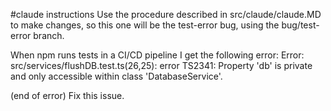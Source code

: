 #claude instructions
Use the procedure described in src/claude/claude.MD to make changes, so this one will be the test-error bug, using the bug/test-error branch.

When npm runs tests in a CI/CD pipeline I get the following error:
Error: src/services/flushDB.test.ts(26,25): error TS2341: Property 'db' is private and only accessible within class 'DatabaseService'.

(end of error)
Fix this issue.

